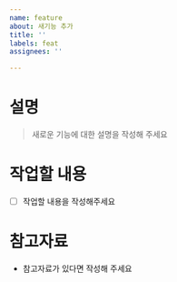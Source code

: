 ```yaml
---
name: feature
about: 새기능 추가
title: ''
labels: feat
assignees: ''

---
```


# 설명
> 새로운 기능에 대한 설명을 작성해 주세요

# 작업할 내용
- [ ] 작업할 내용을 작성해주세요

# 참고자료
- 참고자료가 있다면 작성해 주세요

